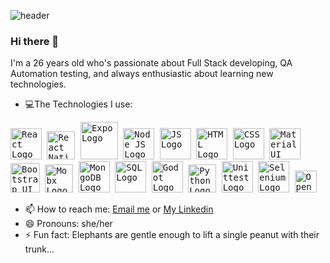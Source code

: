 

![header](https://i.postimg.cc/C1J2B9Vh/My-Post.png)

### Hi there 👋

I'm a 26 years old who's passionate about Full Stack developing, QA Automation testing, and always enthusiastic about learning new technologies.


- :computer:The Technologies I use:

<kbd>
  <kbd>
<img src="https://www.logolynx.com/images/logolynx/e1/e12c387bd8ebccf18a4741b4b83a6d71.png" alt="React Logo"  height="50">
  </kbd>
  <kbd>
<img src="https://assets-global.website-files.com/5d9bc5d562ffc2869b470941/5e1f9804b36ff7196d4b72a0_logo-react-native-tech.png" alt="React Native Logo"  height="45">
</kbd>
  <kbd>
<img src="https://res.cloudinary.com/practicaldev/image/fetch/s--5N472VlU--/c_imagga_scale,f_auto,fl_progressive,h_900,q_auto,w_1600/https://repository-images.githubusercontent.com/65750241/79017180-d4ce-11e9-9955-3f0a7be00c7a" alt="Expo Logo"  height="60">
  </kbd>
  <kbd>
<img src="https://d2eip9sf3oo6c2.cloudfront.net/tags/images/000/000/256/full/nodejslogo.png" alt="Node JS Logo"  height="50">
  </kbd>
  <kbd>
<img src="https://www.vitoshacademy.com/wp-content/uploads/2015/04/JS.png" alt="JS Logo"  height="50">
  </kbd>
  <kbd>
<img src="https://upload.wikimedia.org/wikipedia/commons/thumb/6/61/HTML5_logo_and_wordmark.svg/1200px-HTML5_logo_and_wordmark.svg.png" alt="HTML Logo"  height="50">
  </kbd>
  <kbd>
<img src="https://upload.wikimedia.org/wikipedia/commons/d/d5/CSS3_logo_and_wordmark.svg" alt="CSS Logo"  height="50">
  </kbd>
  <kbd>
<img src="https://miro.medium.com/max/3840/1*z3V7CxdSbGGdOMU0K0X7zg.png" alt="Material UI Logo"  height="50">
  </kbd>
  <kbd>
<img src="https://raw.githubusercontent.com/angular-ui/angular-ui.github.com/master/logo/UI_Shield_Bootstrap.png" alt="Bootstrap UI Logo"  height="47">
  </kbd>
  <kbd>
<img src="https://mobx.js.org/img/mobx.png" alt="Mobx Logo"  height="45">
  </kbd>
  <kbd>
<img src="https://cdn.app.compendium.com/uploads/user/e7c690e8-6ff9-102a-ac6d-e4aebca50425/f4a5b21d-66fa-4885-92bf-c4e81c06d916/Image/e5eee315a17de0d7f56117077eb71fa9/mongo.png" alt="MongoDB Logo"  height="50">
  </kbd>
  <kbd>
<img src="https://markdpatton.files.wordpress.com/2020/03/azuresqllogo.png" alt="SQL Logo"  height="50">
  </kbd>
  <kbd>
<img src="https://upload.wikimedia.org/wikipedia/commons/thumb/5/5a/Godot_logo.svg/1200px-Godot_logo.svg.png" alt="Godot Logo"  height="50">
  </kbd>
  <kbd>
<img src="https://res.cloudinary.com/practicaldev/image/fetch/s--uSnYxWbN--/c_imagga_scale,f_auto,fl_progressive,h_900,q_auto,w_1600/https://external-content.duckduckgo.com/iu/%3Fu%3Dhttps%253A%252F%252Fyourdevops.org%252Fwp-content%252Fuploads%252F2019%252F03%252Fpython3.jpg%26f%3D1%26nofb%3D1" alt="Python Logo"  height="45">
      </kbd>
     <kbd>
 <img src="https://blog.testproject.io/wp-content/uploads/2020/06/Pyunit.png" alt="Unittest Logo"  height="50">
   </kbd>
   <kbd>
 <img src="https://external-content.duckduckgo.com/iu/?u=http%3A%2F%2Fwww.xmxblog.com%2Fwp-content%2Fuploads%2F2020%2F12%2Fselenium.jpg&f=1&nofb=1" alt="Selenium Logo"  height="50">
   </kbd>
  <kbd>
  <img alt="Openpyxl Logo" src="https://openpyxl.readthedocs.io/en/stable/_static/logo.png" height="35">
  </kbd>
</kbd>

- 📫 How to reach me: [Email me](drorya2324@gmail.com) or [My Linkedin](https://www.linkedin.com/in/dror-yair-b4b4361b3/)
- 😄 Pronouns: she/her
- ⚡ Fun fact: Elephants are gentle enough to lift a single peanut with their trunk...

